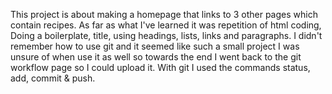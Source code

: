 This project is about making a homepage that links to 3 other pages which contain recipes.
As far as what I've learned it was repetition of html coding, Doing a boilerplate, title, using headings, lists, links and paragraphs. I didn't remember how to use git and it seemed like such a small project I was unsure of when use it as well so towards the end I went back to the git workflow page so I could upload it. With git I used the commands status, add, commit & push.